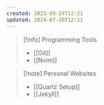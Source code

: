 ```yaml
---
created: 2023-09-24T12:21
updated: 2024-07-10T12:11
---
```

>[!info] Programming Tools
>- [[Git]]
>- [[Nvim]]

>[!note] Personal Websites
>- [[Quartz Setup]]
>- [[Jekyll]]

